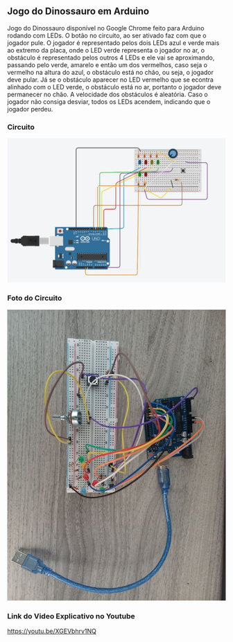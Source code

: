 ## Jogo do Dinossauro em Arduino
Jogo do Dinossauro disponível no Google Chrome feito para Arduino rodando com LEDs.
O botão no circuito, ao ser ativado faz com que o jogador pule. O jogador é representado pelos dois LEDs azul e verde mais ao extremo da placa, onde o LED verde representa o jogador no ar, o obstáculo é representado pelos outros 4 LEDs e ele vai se aproximando, passando pelo verde, amarelo e então um dos vermelhos, caso seja o vermelho na altura do azul, o obstáculo está no chão, ou seja, o jogador deve pular. Já se o obstáculo aparecer no LED vermelho que se econtra alinhado com o LED verde, o obstáculo está no ar, portanto o jogador deve permanecer no chão. A velocidade dos obstáculos é aleatória. 
Caso o jogador não consiga desviar, todos os LEDs acendem, indicando que o jogador perdeu.
### Circuito
![alt-text](https://github.com/niicao/SSC0180/blob/main/Jogo%20do%20Dinossauro%20em%20Arduino/photo_5098479016666573461_y.jfif)

### Foto do Circuito
![alt-text](https://github.com/niicao/SSC0180/blob/main/Jogo%20do%20Dinossauro%20em%20Arduino/photo_5113916744036100610_y.jfif)

### Link do Video Explicativo no Youtube
https://youtu.be/XGEVbhrv1NQ
